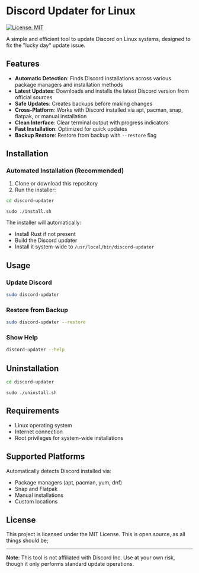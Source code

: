# Discord Updater for Linux

[![License: MIT](https://img.shields.io/badge/License-MIT-yellow.svg)](https://opensource.org/licenses/MIT)

A simple and efficient tool to update Discord on Linux systems, designed to fix the "lucky day" update issue.

## Features

-  **Automatic Detection**: Finds Discord installations across various package managers and installation methods
-  **Latest Updates**: Downloads and installs the latest Discord version from official sources
-  **Safe Updates**: Creates backups before making changes
-  **Cross-Platform**: Works with Discord installed via apt, pacman, snap, flatpak, or manual installation
-  **Clean Interface**: Clear terminal output with progress indicators
-  **Fast Installation**: Optimized for quick updates
-  **Backup Restore**: Restore from backup with `--restore` flag

## Installation

### Automated Installation (Recommended)

1. Clone or download this repository
2. Run the installer:

```bash
cd discord-updater
```
```
sudo ./install.sh
```

The installer will automatically:
- Install Rust if not present
- Build the Discord updater
- Install it system-wide to `/usr/local/bin/discord-updater`

## Usage

### Update Discord
```bash
sudo discord-updater
```

### Restore from Backup
```bash
sudo discord-updater --restore
```

### Show Help
```bash
discord-updater --help
```

## Uninstallation

```bash
cd discord-updater
```
```
sudo ./uninstall.sh
```

## Requirements

- Linux operating system
- Internet connection
- Root privileges for system-wide installations

## Supported Platforms

Automatically detects Discord installed via:
- Package managers (apt, pacman, yum, dnf)
- Snap and Flatpak
- Manual installations
- Custom locations



## License

This project is licensed under the MIT License.
This is open source, as all things should be;

---

**Note**: This tool is not affiliated with Discord Inc. Use at your own risk, though it only performs standard update operations.